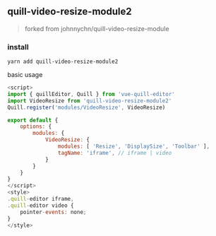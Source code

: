 ## quill-video-resize-module2
> forked from johnnychn/quill-video-resize-module
### install

```
yarn add quill-video-resize-module2
```

basic usage
```js
<script>
import { quillEditor, Quill } from 'vue-quill-editor'
import VideoResize from 'quill-video-resize-module2'
Quill.register('modules/VideoResize', VideoResize)

export default {
	options: {
		modules: {
			VideoResize: {
				modules: [ 'Resize', 'DisplaySize', 'Toolbar' ],
				tagName: 'iframe', // iframe | video
        	}
		}
	}
}
</script>
<style>
.quill-editor iframe,
.quill-editor video {
    pointer-events: none;
}
</style>
```
